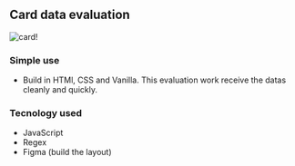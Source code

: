 ## Card data evaluation

![card!](src/card.gif)


### Simple use
- Build in HTMl, CSS and Vanilla. This evaluation work receive the datas cleanly and quickly.

### Tecnology used
- JavaScript 
- Regex
- Figma (build the layout)
